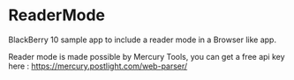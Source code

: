 # ReaderMode
BlackBerry 10 sample app to include a reader mode in a Browser like app.

Reader mode is made possible by Mercury Tools, you can get a free api key here :
https://mercury.postlight.com/web-parser/
